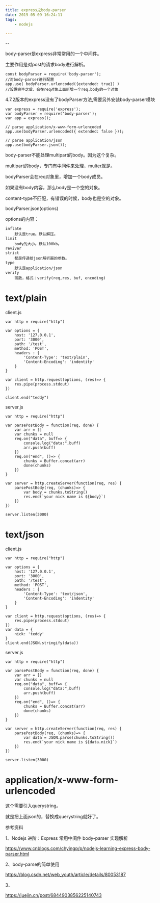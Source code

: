 ```yaml
---
title: express之body-parser
date: 2019-05-09 16:24:11
tags:
	- nodejs

---
```


--

body-parser是express非常常用的一个中间件。

主要作用是对post的请求body进行解析。

```
const bodyParser = require('body-parser');
//对body-parser进行配置
app.use( bodyParser.urlencoded({extended: true}) )
//设置完毕之后，会在req对象上面新增一个req.body的一个对象
```

4.7.2版本的express没有了bodyParser方法,需要另外安装body-parser模块

```
var express = require('express');
var bodyParser = require('body-parser');
var app = express();

// parse application/x-www-form-urlencoded
app.use(bodyParser.urlencoded({ extended: false }));

// parse application/json
app.use(bodyParser.json());
```



body-parser不能处理multipart的body。因为这个复杂。

multipart的body，专门有中间件来处理，multer就是。

bodyParser会在req对象里，增加一个body成员。

如果没有body内容，那么body是一个空的对象。

content-type不匹配，有错误的时候，body也是空的对象。

bodyParser.json(options)

options的内容：

```
inflate
	默认是true。默认解压。
limit
	body的大小。默认100kb。
reviver
strict
	都是传递给json解析器的参数。
type
	默认是application/json
verify
	函数，格式：verify(req,res, buf, encoding)
```



# text/plain

client.js

```
var http = require("http")

var options = {
    host: '127.0.0.1',
    port: '3000',
    path: '/test',
    method: 'POST',
    headers : {
        'Content-Type': 'text/plain',
        'Content-Encoding': 'indentity'
    }
}

var client = http.request(options, (res)=> {
    res.pipe(process.stdout)
})

client.end("teddy")
```

server.js

```
var http = require("http")

var parsePostBody = function(req, done) {
    var arr = []
    var chunks = null
    req.on("data", buff=> {
        console.log("data:",buff)
        arr.push(buff)
    })
    req.on("end", ()=> {
        chunks = Buffer.concat(arr)
        done(chunks)
    })
}

var server = http.createServer(function(req, res) {
    parsePostBody(req, (chunks)=> {
        var body = chunks.toString()
        res.end(`your nick name is ${body}`)
    })
})

server.listen(3000)
```

# text/json

client.js

```
var http = require("http")

var options = {
    host: '127.0.0.1',
    port: '3000',
    path: '/test',
    method: 'POST',
    headers : {
        'Content-Type': 'text/json',
        'Content-Encoding': 'indentity'
    }
}

var client = http.request(options, (res)=> {
    res.pipe(process.stdout)
})
var data = {
    nick: 'teddy'
}
client.end(JSON.stringify(data))

```

server.js

```
var http = require("http")

var parsePostBody = function(req, done) {
    var arr = []
    var chunks = null
    req.on("data", buff=> {
        console.log("data:",buff)
        arr.push(buff)
    })
    req.on("end", ()=> {
        chunks = Buffer.concat(arr)
        done(chunks)
    })
}

var server = http.createServer(function(req, res) {
    parsePostBody(req, (chunks)=> {
        var data = JSON.parse(chunks.toString())
        res.end(`your nick name is ${data.nick}`)
    })
})

server.listen(3000)
```

# application/x-www-form-urlencoded

这个需要引入querystring。

就是把上面json的，替换成querystring就好了。







参考资料

1、Nodejs 进阶：Express 常用中间件 body-parser 实现解析

https://www.cnblogs.com/chyingp/p/nodejs-learning-express-body-parser.html

2、body-parse的简单使用

https://blog.csdn.net/web_youth/article/details/80053187

3、

https://juejin.cn/post/6844903856225140743